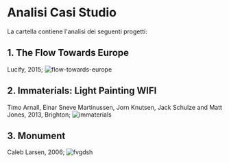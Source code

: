 # Analisi Casi Studio
La cartella contiene l'analisi dei seguenti progetti:
## 1. The Flow Towards Europe
Lucify, 2015;
![flow-towards-europe](https://user-images.githubusercontent.com/79698027/122646190-3c8c8c00-d11e-11eb-9de2-26775fa843c5.png)
## 2. Immaterials: Light Painting WIFI
Timo Arnall, Einar Sneve Martinussen, Jorn Knutsen, Jack Schulze and Matt Jones, 2013, Brighton;
![immaterials](https://user-images.githubusercontent.com/79698027/122646221-5f1ea500-d11e-11eb-9bfc-e6238d6a0a67.jpg)
## 3. Monument
Caleb Larsen, 2006;
![fvgdsh](https://user-images.githubusercontent.com/79698027/122646375-1ddac500-d11f-11eb-9f0b-5fc654319925.jpg)


